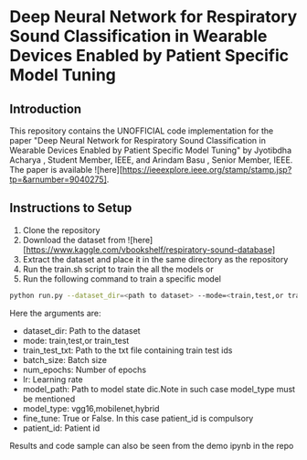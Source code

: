 # Deep Neural Network for Respiratory Sound Classification in Wearable Devices Enabled by Patient Specific Model Tuning
## Introduction
This repository contains the UNOFFICIAL code implementation for the paper "Deep Neural Network for Respiratory Sound Classification in Wearable Devices Enabled by Patient Specific Model Tuning" by Jyotibdha Acharya , Student Member, IEEE, and Arindam Basu , Senior Member, IEEE. The paper is available ![here][https://ieeexplore.ieee.org/stamp/stamp.jsp?tp=&arnumber=9040275].

## Instructions to Setup
1. Clone the repository
2. Download the dataset from ![here][https://www.kaggle.com/vbookshelf/respiratory-sound-database]
3. Extract the dataset and place it in the same directory as the repository
4. Run the train.sh script to train the all the models or
5. Run the following command to train a specific model
```bash
python run.py --dataset_dir=<path to dataset> --mode=<train,test,or train_test> --train_test_txt=<path to txt file containing train test ids> --batch_size=<batch_size> --num_epochs=<no of epochs> --lr=<learning rate> --model_path=<path to model state dic.Note in such case model_type must be mentioned> --model_type=<vgg16,mobilenet,hybrid> --fine_tune=<True or False. In this case patient_id is compulsory> --patient_id=<patient id> 
```
Here the arguments are:
* dataset_dir: Path to the dataset
* mode: train,test,or train_test
* train_test_txt: Path to the txt file containing train test ids
* batch_size: Batch size
* num_epochs: Number of epochs
* lr: Learning rate
* model_path: Path to model state dic.Note in such case model_type must be mentioned
* model_type: vgg16,mobilenet,hybrid
* fine_tune: True or False. In this case patient_id is compulsory
* patient_id: Patient id

Results and code sample can also be seen from the demo ipynb in the repo
